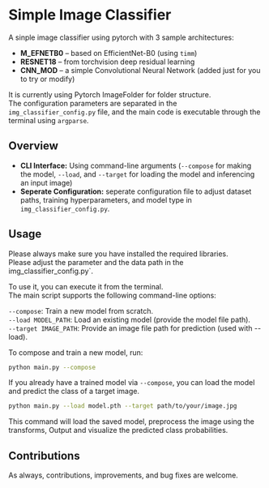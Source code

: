 # Simple Image Classifier  

A sinple image classifier using pytorch with 3 sample architectures:  
- **M_EFNETB0** – based on EfficientNet-B0 (using `timm`)  
- **RESNET18** – from torchvision deep residual learning   
- **CNN_MOD** – a simple Convolutional Neural Network (added just for you to try or modify)  

It is currently using Pytorch ImageFolder for folder structure.    
The configuration parameters are separated in the `img_classifier_config.py` file, and the main code is executable through the terminal using `argparse`.     

## Overview  

- **CLI Interface:** Using command-line arguments (`--compose` for making the model, `--load`, and `--target` for loading the model and inferencing an input image)  
- **Seperate Configuration:** seperate configuration file to adjust dataset paths, training hyperparameters, and model type in `img_classifier_config.py`.  

## Usage

Please always make sure you have installed the required libraries.  
Please adjust the parameter and the data path in the img_classifier_config.py`.  

To use it, you can execute it from the terminal.   
The main script supports the following command-line options:  

```--compose```: Train a new model from scratch.  
```--load MODEL_PATH```: Load an existing model (provide the model file path).  
```--target IMAGE_PATH```: Provide an image file path for prediction (used with --load).  

To compose and train a new model, run:  
```bash
python main.py --compose
```

If you already have a trained model via ```--compose```, you can load the model and predict the class of a target image.   
```bash
python main.py --load model.pth --target path/to/your/image.jpg
```
This command will load the saved model, preprocess the image using the transforms, Output and visualize the predicted class probabilities.  

## Contributions  
As always, contributions, improvements, and bug fixes are welcome.  

